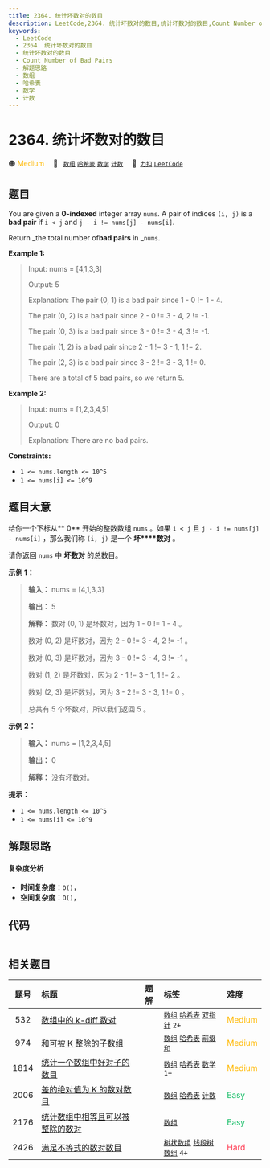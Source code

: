 ```yaml
---
title: 2364. 统计坏数对的数目
description: LeetCode,2364. 统计坏数对的数目,统计坏数对的数目,Count Number of Bad Pairs,解题思路,数组,哈希表,数学,计数
keywords:
  - LeetCode
  - 2364. 统计坏数对的数目
  - 统计坏数对的数目
  - Count Number of Bad Pairs
  - 解题思路
  - 数组
  - 哈希表
  - 数学
  - 计数
---
```


# 2364. 统计坏数对的数目

🟠 <font color=#ffb800>Medium</font>&emsp; 🔖&ensp; [`数组`](/tag/array.md) [`哈希表`](/tag/hash-table.md) [`数学`](/tag/math.md) [`计数`](/tag/counting.md)&emsp; 🔗&ensp;[`力扣`](https://leetcode.cn/problems/count-number-of-bad-pairs) [`LeetCode`](https://leetcode.com/problems/count-number-of-bad-pairs)

## 题目

You are given a **0-indexed** integer array `nums`. A pair of indices `(i, j)`
is a **bad pair** if `i < j` and `j - i != nums[j] - nums[i]`.

Return _the total number of**bad pairs** in _`nums`.



**Example 1:**

> Input: nums = [4,1,3,3]
> 
> Output: 5
> 
> Explanation: The pair (0, 1) is a bad pair since 1 - 0 != 1 - 4.
> 
> The pair (0, 2) is a bad pair since 2 - 0 != 3 - 4, 2 != -1.
> 
> The pair (0, 3) is a bad pair since 3 - 0 != 3 - 4, 3 != -1.
> 
> The pair (1, 2) is a bad pair since 2 - 1 != 3 - 1, 1 != 2.
> 
> The pair (2, 3) is a bad pair since 3 - 2 != 3 - 3, 1 != 0.
> 
> There are a total of 5 bad pairs, so we return 5.

**Example 2:**

> Input: nums = [1,2,3,4,5]
> 
> Output: 0
> 
> Explanation: There are no bad pairs.

**Constraints:**

  * `1 <= nums.length <= 10^5`
  * `1 <= nums[i] <= 10^9`


## 题目大意

给你一个下标从**  0** 开始的整数数组 `nums` 。如果 `i < j` 且 `j - i != nums[j] - nums[i]`
，那么我们称 `(i, j)` 是一个 **坏****数对**  。

请你返回 `nums` 中 **坏数对**  的总数目。



**示例 1：**

> 
> 
> 
> 
> 
> **输入：** nums = [4,1,3,3]
> 
> **输出：** 5
> 
> **解释：** 数对 (0, 1) 是坏数对，因为 1 - 0 != 1 - 4 。
> 
> 数对 (0, 2) 是坏数对，因为 2 - 0 != 3 - 4, 2 != -1 。
> 
> 数对 (0, 3) 是坏数对，因为 3 - 0 != 3 - 4, 3 != -1 。
> 
> 数对 (1, 2) 是坏数对，因为 2 - 1 != 3 - 1, 1 != 2 。
> 
> 数对 (2, 3) 是坏数对，因为 3 - 2 != 3 - 3, 1 != 0 。
> 
> 总共有 5 个坏数对，所以我们返回 5 。
> 
> 

**示例 2：**

> 
> 
> 
> 
> 
> **输入：** nums = [1,2,3,4,5]
> 
> **输出：** 0
> 
> **解释：** 没有坏数对。
> 
> 



**提示：**

  * `1 <= nums.length <= 10^5`
  * `1 <= nums[i] <= 10^9`


## 解题思路

#### 复杂度分析

- **时间复杂度**：`O()`，
- **空间复杂度**：`O()`，

## 代码

```javascript

```

## 相关题目

<!-- prettier-ignore -->
| 题号 | 标题 | 题解 | 标签 | 难度 |
| :------: | :------ | :------: | :------ | :------ |
| 532 | [数组中的 k-diff 数对](https://leetcode.com/problems/k-diff-pairs-in-an-array) |  |  [`数组`](/tag/array.md) [`哈希表`](/tag/hash-table.md) [`双指针`](/tag/two-pointers.md) `2+` | <font color=#ffb800>Medium</font> |
| 974 | [和可被 K 整除的子数组](https://leetcode.com/problems/subarray-sums-divisible-by-k) |  |  [`数组`](/tag/array.md) [`哈希表`](/tag/hash-table.md) [`前缀和`](/tag/prefix-sum.md) | <font color=#ffb800>Medium</font> |
| 1814 | [统计一个数组中好对子的数目](https://leetcode.com/problems/count-nice-pairs-in-an-array) |  |  [`数组`](/tag/array.md) [`哈希表`](/tag/hash-table.md) [`数学`](/tag/math.md) `1+` | <font color=#ffb800>Medium</font> |
| 2006 | [差的绝对值为 K 的数对数目](https://leetcode.com/problems/count-number-of-pairs-with-absolute-difference-k) |  |  [`数组`](/tag/array.md) [`哈希表`](/tag/hash-table.md) [`计数`](/tag/counting.md) | <font color=#15bd66>Easy</font> |
| 2176 | [统计数组中相等且可以被整除的数对](https://leetcode.com/problems/count-equal-and-divisible-pairs-in-an-array) |  |  [`数组`](/tag/array.md) | <font color=#15bd66>Easy</font> |
| 2426 | [满足不等式的数对数目](https://leetcode.com/problems/number-of-pairs-satisfying-inequality) |  |  [`树状数组`](/tag/binary-indexed-tree.md) [`线段树`](/tag/segment-tree.md) [`数组`](/tag/array.md) `4+` | <font color=#ff334b>Hard</font> |